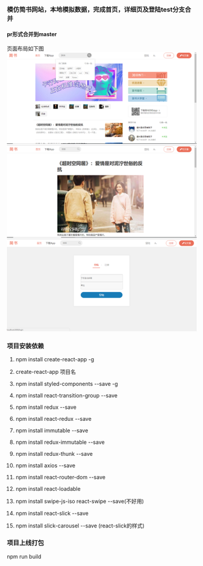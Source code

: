 ### 模仿简书网站，本地模拟数据，完成首页，详细页及登陆test分支合并
#### pr形式合并到master
页面布局如下图
![image](https://github.com/leinizisky/learn/blob/master/react-course/jianshu/ReadImage/jianshu1.png)
![image](https://github.com/leinizisky/learn/blob/master/react-course/jianshu/ReadImage/jianshu2.png)
![image](https://github.com/leinizisky/learn/blob/master/react-course/jianshu/ReadImage/jianshu3.png)

### 项目安装依赖
1. npm install create-react-app -g
2. create-react-app 项目名
3. npm install styled-components --save -g
4. npm install react-transition-group --save
5. npm install redux --save
6. npm install react-redux --save
7. npm install immutable --save
8. npm install redux-immutable --save
9. npm install redux-thunk --save
10. npm install axios --save

11. npm install react-router-dom --save
12. npm install react-loadable
13. npm install swipe-js-iso react-swipe --save(不好用)
14. npm install react-slick --save
15. npm install slick-carousel --save (react-slick的样式)

### 项目上线打包
npm run build

